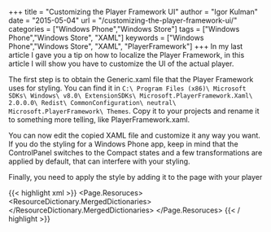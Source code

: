 +++
title = "Customizing the Player Framework UI"
author = "Igor Kulman"
date = "2015-05-04"
url = "/customizing-the-player-framework-ui/"
categories = ["Windows Phone","Windows Store"]
tags = ["Windows Phone","Windows Store", "XAML"]
keywords = ["Windows Phone","Windows Store", "XAML", "PlayerFramework"]
+++
In my last article I gave you a tip on how to localize the Player Framework, in this article I will show you have to customize the UI of the actual player. 

The first step is to obtain the Generic.xaml file that the Player Framework uses for styling. You can find it in `C:\ Program Files (x86)\ Microsoft SDKs\ Windows\ v8.0\ ExtensionSDKs\ Microsoft.PlayerFramework.Xaml\ 2.0.0.0\ Redist\ CommonConfiguration\ neutral\ Microsoft.PlayerFramework\ Themes`. Copy it to your projects and rename it to something more telling, like PlayerFramework.xaml.

You can now edit the copied XAML file and customize it any way you want. If you do the styling for a Windows Phone app, keep in mind that the ControlPanel switches to the Compact states and a few transformations are applied by default, that can interfere with your styling. 

<!--more-->

Finally, you need to apply the style by adding it to the page with your player

{{< highlight xml >}}
<Page.Resoruces> 
    <ResourceDictionary>
        <ResourceDictionary.MergedDictionaries>
            <ResourceDictionary Source="ms-appx:///Resources/PlayerFramework.xaml" />
        </ResourceDictionary.MergedDictionaries>
    </ResourceDictionary>
</Page.Resoruces>
{{< / highlight >}}
